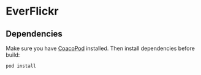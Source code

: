 EverFlickr
==========

## Dependencies

Make sure you have [CoacoPod](http://cocoapods.org/) installed. Then install dependencies before build:

    pod install
